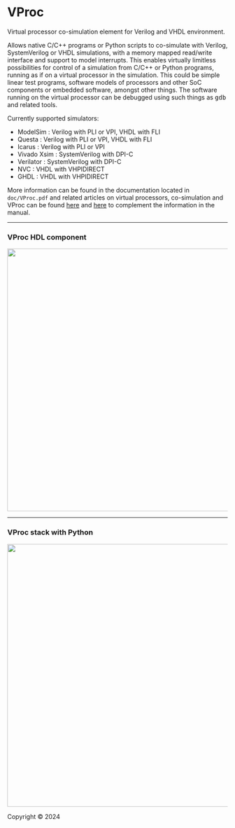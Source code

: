 # VProc
Virtual processor co-simulation element for Verilog and VHDL environment. 

Allows native C/C++ programs or Python scripts to co-simulate with Verilog, SystemVerilog or VHDL simulations, with a memory mapped read/write interface and support to model interrupts. This enables virtually limitless possibilities for control of a simulation from C/C++ or Python programs, running as if on a virtual processor in the simulation. This could be simple linear test programs, software models of processors and other SoC components or embedded software, amongst other things. The software running on the virtual processor can be debugged using such things as <tt>gdb</tt> and related tools.

Currently supported simulators:

 * ModelSim : Verilog with PLI or VPI, VHDL with FLI
 * Questa : Verilog with PLI or VPI, VHDL with FLI
 * Icarus : Verilog with PLI or VPI
 * Vivado Xsim : SystemVerilog with DPI-C
 * Verilator : SystemVerilog with DPI-C
 * NVC : VHDL with VHPIDIRECT
 * GHDL : VHDL with VHPIDIRECT

More information can be found in the documentation located in <code>doc/VProc.pdf</code> and related articles on virtual processors, co-simulation and VProc can be found <a href="https://www.linkedin.com/pulse/vproc-virtual-processor-vip-simon-southwell-pjmpe">here</a> and <a href="https://www.linkedin.com/pulse/extending-power-logic-simulations-using-programming-part-southwell-1e">here</a> to complement the information in the manual.

<hr>

### VProc HDL component
<p align="center">
<img src="https://github.com/wyvernSemi/vproc/assets/21970031/9a1d49bd-7111-42df-adb2-76b19e099e35" width=600>
</p>
<hr>

### VProc stack with Python

<p align="center">
<img src="https://github.com/wyvernSemi/vproc/assets/21970031/9173c345-2589-4cfa-a92e-3fca53a74369" width=600>
</p>

Copyright &copy; 2024
